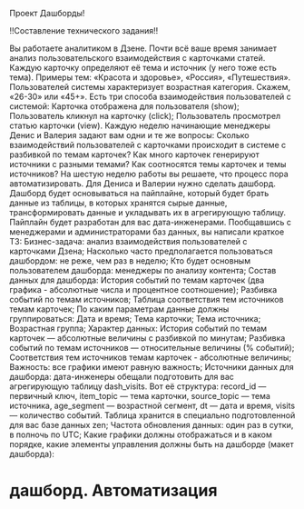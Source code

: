 Проект Дашборды!

!!Составление технического задания!!

Вы работаете аналитиком в Дзене. Почти всё ваше время занимает анализ пользовательского взаимодействия с карточками статей.
Каждую карточку определяют её тема и источник (у него тоже есть тема). Примеры тем: «Красота и здоровье», «Россия», «Путешествия».
Пользователей системы характеризует возрастная категория. Скажем, «26-30» или «45+».
Есть три способа взаимодействия пользователей с системой:
Карточка отображена для пользователя (show);
Пользователь кликнул на карточку (click);
Пользователь просмотрел статью карточки (view).
Каждую неделю начинающие менеджеры Денис и Валерия задают вам одни и те же вопросы: 
Сколько взаимодействий пользователей с карточками происходит в системе с разбивкой по темам карточек?
Как много карточек генерируют источники с разными темами?
Как соотносятся темы карточек и темы источников?
На шестую неделю работы вы решаете, что процесс пора автоматизировать. Для Дениса и Валерии нужно сделать дашборд.
Дашборд будет основываться на пайплайне, который будет брать данные из таблицы, в которых хранятся сырые данные, трансформировать данные и укладывать их в агрегирующую таблицу. Пайплайн будет разработан для вас дата-инженерами.
Пообщавшись с менеджерами и администраторами баз данных, вы написали краткое ТЗ:
Бизнес-задача: анализ взаимодействия пользователей с карточками Дзена;
Насколько часто предполагается пользоваться дашбордом: не реже, чем раз в неделю;
Кто будет основным пользователем дашборда: менеджеры по анализу контента;
Состав данных для дашборда: 
История событий по темам карточек (два графика - абсолютные числа и процентное соотношение);
Разбивка событий по темам источников;
Таблица соответствия тем источников темам карточек;
По каким параметрам данные должны группироваться: 
Дата и время;
Тема карточки;
Тема источника;
Возрастная группа;
Характер данных: 
История событий по темам карточек — абсолютные величины с разбивкой по минутам;
Разбивка событий по темам источников — относительные величины (% событий);
Соответствия тем источников темам карточек - абсолютные величины;
Важность: все графики имеют равную важность;
Источники данных для дашборда: дата-инженеры обещали подготовить для вас агрегирующую таблицу dash_visits. Вот её структура: 
record_id — первичный ключ,
item_topic — тема карточки,
source_topic — тема источника,
age_segment — возрастной сегмент,
dt — дата и время,
visits — количество событий.
Таблица хранится в специально подготовленной для вас базе данных zen;
Частота обновления данных: один раз в сутки, в полночь по UTC;
Какие графики должны отображаться и в каком порядке, какие элементы управления должны быть на дашборде (макет дашборда):
# дашборд. Автоматизация

